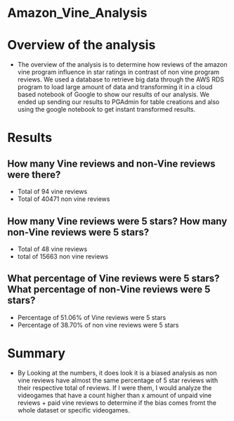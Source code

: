 # Amazon_Vine_Analysis

# Overview of the analysis
* The overview of the analysis is to determine how reviews of the amazon vine program influence in star ratings in contrast of non vine program reviews. We used a database to retrieve big data through the AWS RDS program to load large amount of data and transforming it in a cloud based notebook of Google to show our results of our analysis. We ended up sending our results to PGAdmin for table creations and also using the google notebook to get instant transformed results.

# Results

## How many Vine reviews and non-Vine reviews were there?

* Total of 94 vine reviews
* Total of 40471 non vine reviews

## How many Vine reviews were 5 stars? How many non-Vine reviews were 5 stars?

* Total of 48 vine reviews
* total of 15663 non vine reviews
## What percentage of Vine reviews were 5 stars? What percentage of non-Vine reviews were 5 stars?
* Percentage of 51.06% of Vine reviews were 5 stars
* Percentage of 38.70% of non vine reviews were 5 stars

# Summary 

* By Looking at the numbers, it does look it is a biased analysis as non vine reviews have almost the same percentage of 5 star reviews with their respective total of reviews. If I were them, I would analyze the videogames that have a count higher than x amount of unpaid vine  reviews + paid vine reviews to determine if the bias comes fromt the whole dataset or specific videogames.